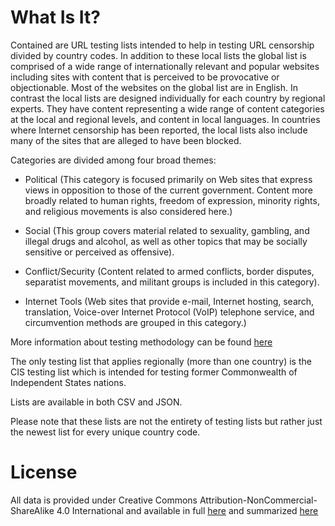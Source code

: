 What Is It?
===========

Contained are URL testing lists intended to help in testing URL censorship divided
by country codes.   In addition to these local lists the global list is
comprised of a wide range of internationally relevant and popular websites
including sites with content that is perceived to be provocative or
objectionable. Most of the websites on the global list are in English. In
contrast the local lists are designed individually for each country by regional
experts.  They have content representing a wide range of content categories at
the local and regional levels, and content in local languages. In countries
where Internet censorship has been reported, the local lists also include many
of the sites that are alleged to have been blocked.

Categories are divided among four broad themes:

* Political (This category is focused primarily on Web sites that express views
in opposition to those of the current government. Content more broadly related
to human rights, freedom of expression, minority rights, and religious
movements is also considered here.) 

* Social (This group covers material related
to sexuality, gambling, and illegal drugs and alcohol, as well as other topics
that may be socially sensitive or perceived as offensive).  

* Conflict/Security
(Content related to armed conflicts, border disputes, separatist movements, and
militant groups is included in this category).  

* Internet Tools (Web sites that
provide e-mail, Internet hosting, search, translation, Voice-over Internet
Protocol (VoIP) telephone service, and circumvention methods are grouped in
this category.)

More information about testing methodology can be found [here](https://opennet.net/oni-faq)

The only testing list that applies regionally (more than one country) is the
CIS testing list which is intended for testing former Commonwealth of
Independent States nations.

Lists are available in both CSV and JSON.

Please note that these lists are not the entirety of testing lists but rather just
the newest list for every unique country code.

License
========

All data is provided under Creative Commons
Attribution-NonCommercial-ShareAlike 4.0 International and available in full
[here](https://creativecommons.org/licenses/by-nc-sa/4.0/legalcode) and summarized
[here](https://creativecommons.org/licenses/by-nc-sa/4.0/)


